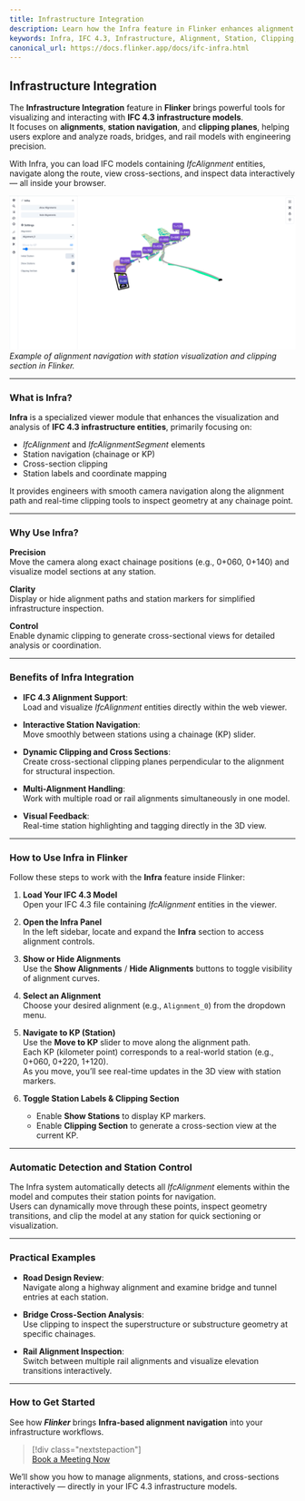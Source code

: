 ```yaml
---
title: Infrastructure Integration
description: Learn how the Infra feature in Flinker enhances alignment navigation, station visualization, and clipping tools for IFC 4.3 infrastructure models.
keywords: Infra, IFC 4.3, Infrastructure, Alignment, Station, Clipping, Navigation, BIM, Roads, Bridges, Flinker
canonical_url: https://docs.flinker.app/docs/ifc-infra.html
---
```


## Infrastructure Integration

The **Infrastructure Integration** feature in **Flinker** brings powerful tools for visualizing and interacting with **IFC 4.3 infrastructure models**.  
It focuses on **alignments**, **station navigation**, and **clipping planes**, helping users explore and analyze roads, bridges, and rail models with engineering precision.

With Infra, you can load IFC models containing _IfcAlignment_ entities, navigate along the route, view cross-sections, and inspect data interactively — all inside your browser.

![Infra Alignment Navigation](/_media/ifc-infra.png)
_Example of alignment navigation with station visualization and clipping section in Flinker._

---

### What is Infra?

**Infra** is a specialized viewer module that enhances the visualization and analysis of **IFC 4.3 infrastructure entities**, primarily focusing on:

- _IfcAlignment_ and _IfcAlignmentSegment_ elements
- Station navigation (chainage or KP)
- Cross-section clipping
- Station labels and coordinate mapping

It provides engineers with smooth camera navigation along the alignment path and real-time clipping tools to inspect geometry at any chainage point.

---

### Why Use Infra?

**Precision**  
Move the camera along exact chainage positions (e.g., 0+060, 0+140) and visualize model sections at any station.

**Clarity**  
Display or hide alignment paths and station markers for simplified infrastructure inspection.

**Control**  
Enable dynamic clipping to generate cross-sectional views for detailed analysis or coordination.

---

### Benefits of Infra Integration

- **IFC 4.3 Alignment Support**:  
  Load and visualize _IfcAlignment_ entities directly within the web viewer.

- **Interactive Station Navigation**:  
  Move smoothly between stations using a chainage (KP) slider.

- **Dynamic Clipping and Cross Sections**:  
  Create cross-sectional clipping planes perpendicular to the alignment for structural inspection.

- **Multi-Alignment Handling**:  
  Work with multiple road or rail alignments simultaneously in one model.

- **Visual Feedback**:  
  Real-time station highlighting and tagging directly in the 3D view.

---

### How to Use Infra in Flinker

Follow these steps to work with the **Infra** feature inside Flinker:

1. **Load Your IFC 4.3 Model**  
   Open your IFC 4.3 file containing _IfcAlignment_ entities in the viewer.

2. **Open the Infra Panel**  
   In the left sidebar, locate and expand the **Infra** section to access alignment controls.

3. **Show or Hide Alignments**  
   Use the **Show Alignments** / **Hide Alignments** buttons to toggle visibility of alignment curves.

4. **Select an Alignment**  
   Choose your desired alignment (e.g., `Alignment_0`) from the dropdown menu.

5. **Navigate to KP (Station)**  
   Use the **Move to KP** slider to move along the alignment path.  
   Each KP (kilometer point) corresponds to a real-world station (e.g., 0+060, 0+220, 1+120).  
   As you move, you’ll see real-time updates in the 3D view with station markers.

6. **Toggle Station Labels & Clipping Section**
   - Enable **Show Stations** to display KP markers.
   - Enable **Clipping Section** to generate a cross-section view at the current KP.

---

### Automatic Detection and Station Control

The Infra system automatically detects all _IfcAlignment_ elements within the model and computes their station points for navigation.  
Users can dynamically move through these points, inspect geometry transitions, and clip the model at any station for quick sectioning or visualization.

---

### Practical Examples

- **Road Design Review**:  
  Navigate along a highway alignment and examine bridge and tunnel entries at each station.

- **Bridge Cross-Section Analysis**:  
  Use clipping to inspect the superstructure or substructure geometry at specific chainages.

- **Rail Alignment Inspection**:  
  Switch between multiple rail alignments and visualize elevation transitions interactively.

---

### How to Get Started

See how **_Flinker_** brings **Infra-based alignment navigation** into your infrastructure workflows.

> [!div class="nextstepaction"]  
> [Book a Meeting Now](https://outlook.office365.com/book/SupportConsultingonlinemeeting@flinker.app/)

We’ll show you how to manage alignments, stations, and cross-sections interactively — directly in your IFC 4.3 infrastructure models.
